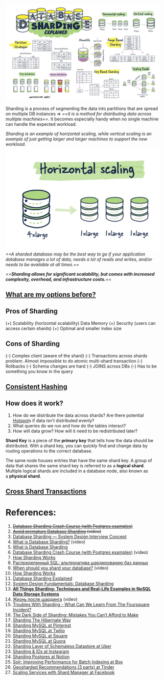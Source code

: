 ![Pasted image 20230605121444](../../../_Attachments/Pasted%20image%2020230605121444.png)

Sharding is a process of segmenting the data into partitions that are spread on multiple DB instances => *==it is a method for distributing data across multiple machines==*. It becomes especially handy when no single machine can handle the expected workload.

*Sharding is an example of horizontal scaling, while vertical scaling is an example of just getting larger and larger machines to support the new workload.*
![Pasted image 20230605121659](../../../_Attachments/Pasted%20image%2020230605121659.png)
*==A sharded database may be the best way to go if your application database manages a lot of data, needs a lot of reads and writes, and/or needs to be available at all times.==*

*==**Sharding allows for significant scalability, but comes with increased complexity, overhead, and infrastructure costs.***==
## [What are my options before?](What%20are%20my%20options%20before?.md)

## Pros of Sharding

(+) Scalability (horizontal scalability)
	Data
	Memory
(+) Security (users can access certain shards)
(+) Optimal and smaller index size
## Cons of Sharding

(-) Complex client (aware of the shard)
(-) Transactions across shards problem. 
	Almost impossible to do atomic multi-shard transaction
(-) Rollbacks
(-) Schema changes are hard
(-) JOINS across DBs
(-) Has to be something you know in the query
## [Consistent Hashing](../../2.%20Architecture/1.%20The%20Introduction%20of%20System%20Design/1.%20Concepts/Consistent%20Hashing.md)

## How does it work?

1. How do we distribute the data across shards? Are there potential [Hotspot](../../2.%20Architecture/1.%20The%20Introduction%20of%20System%20Design/1.%20Concepts/Hotspot.md)s if data isn't distributed evenly?
2. What queries do we run and how do the tables interact?
3. How will data grow? How will it need to be redistributed later?

**Shard Key** is a piece of the **primary key** that tells how the data should be distributed. With a shard key, you can quickly find and change data by routing operations to the correct database.

The same node houses entries that have the same shard key. A group of data that shares the same shard key is referred to as a **logical shard**. Multiple logical shards are included in a database node, also known as a **physical shard**.
## [Cross Shard Transactions](Cross%20Shard%20Transactions.md)

# References:

1. ~~[Database Sharding Crash Course (with Postgres examples)](!https://www.youtube.com/watch?v=d1fXBLqnFvc&list=PLQnljOFTspQXjD0HOzN7P2tgzu7scWpl2&index=17)~~
2. ~~[Avoid premature Database Sharding](https://www.youtube.com/watch?v=aXD4tWbkoJo&list=PLQnljOFTspQXjD0HOzN7P2tgzu7scWpl2&index=17) (video)~~
3. [Database Sharding — System Design Interview Concept](https://medium.com/@anuupadhyay1994/database-sharding-system-design-interview-concept-2d0d6bdbb5dd)
4. [What is Database Sharding?](https://www.youtube.com/watch?v=zaRkONvyGr8&list=PLMCXHnjXnTnvo6alSjVkgxV-VH6EPyvoX&index=5) (video)
5. [What is Database Sharding](https://naveenpn.medium.com/what-is-database-sharding-d38237cf5a8f)
6. [Database Sharding Crash Course (with Postgres examples)](https://www.youtube.com/watch?v=d1fXBLqnFvc&list=PLQnljOFTspQXjD0HOzN7P2tgzu7scWpl2&index=16) (video)
7. [How Sharding Works](https://medium.com/@jeeyoungk/how-sharding-works-b4dec46b3f6)
9. [Распределенный SQL: альтернатива шардированию баз данных](https://habr.com/ru/companies/ruvds/articles/714322/)
10. [When should you shard your database?](https://www.youtube.com/watch?v=iHNovZUZM3A&list=PLQnljOFTspQXNP6mQchJVP3S-3oKGEuw9&index=39) (video)
11. [How Sharding Works](https://medium.com/@jeeyoungk/how-sharding-works-b4dec46b3f6)
12. [Database Sharding Explained](https://architecturenotes.co/database-sharding-explained/)
13. [System Design Fundamentals: Database Sharding](https://rabisiddique.medium.com/system-design-fundamentals-database-sharding-2240c897fe98)
14. **[All Things Sharding: Techniques and Real-Life Examples in NoSQL Data Storage Systems](https://kousiknath.medium.com/all-things-sharding-techniques-and-real-life-examples-in-nosql-data-storage-systems-3e8beb98830a)**
15. [Жизнь после шардинга](https://www.youtube.com/watch?v=ZGAHlGfW1yw) (video)
16. [Troubles With Sharding - What Can We Learn From The Foursquare Incident?](http://highscalability.com/blog/2010/10/15/troubles-with-sharding-what-can-we-learn-from-the-foursquare.html)
17. [The Dark Side of Sharding: Mistakes You Can’t Afford to Make](https://levelup.gitconnected.com/the-dark-side-of-sharding-mistakes-you-cant-afford-to-make-7905a6c45499)
18. [Sharding The Hibernate Way](http://highscalability.com/blog/2008/7/26/sharding-the-hibernate-way.html)
19. [Sharding MySQL at Pinterest](https://medium.com/@Pinterest_Engineering/sharding-pinterest-how-we-scaled-our-mysql-fleet-3f341e96ca6f)
20. [Sharding MySQL at Twilio](https://www.twilio.com/engineering/2014/06/26/how-we-replaced-our-data-pipeline-with-zero-downtime)
21. [Sharding MySQL at Square](https://medium.com/square-corner-blog/sharding-cash-10280fa3ef3b)
22. [Sharding MySQL at Quora](https://www.quora.com/q/quoraengineering/MySQL-sharding-at-Quora)
23. [Sharding Layer of Schemaless Datastore at Uber](https://eng.uber.com/schemaless-rewrite/)
24. [Sharding & IDs at Instagram](https://instagram-engineering.com/sharding-ids-at-instagram-1cf5a71e5a5c)
25. [Sharding Postgres at Notion](https://www.notion.so/blog/sharding-postgres-at-notion)
26. [Solr: Improving Performance for Batch Indexing at Box](https://blog.box.com/blog/solr-improving-performance-batch-indexing/)
27. [Geosharded Recommendations (3 parts) at Tinder](https://medium.com/tinder-engineering/geosharded-recommendations-part-3-consistency-2d2cb2f0594b)
28. [Scaling Services with Shard Manager at Facebook](https://engineering.fb.com/production-engineering/scaling-services-with-shard-manager/)